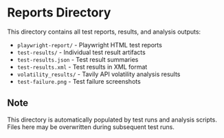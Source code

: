 # Reports Directory

This directory contains all test reports, results, and analysis outputs:

- `playwright-report/` - Playwright HTML test reports
- `test-results/` - Individual test result artifacts
- `test-results.json` - Test result summaries
- `test-results.xml` - Test results in XML format
- `volatility_results/` - Tavily API volatility analysis results
- `test-failure.png` - Test failure screenshots

## Note

This directory is automatically populated by test runs and analysis scripts. 
Files here may be overwritten during subsequent test runs.
